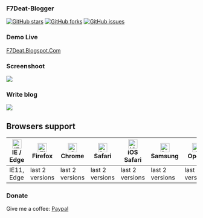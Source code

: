 ### F7Deat-Blogger
  [![GitHub stars][stars-image]][stars-url]
  [![GitHub forks][forks-image]][forks-url]
  [![GitHub issues][issues-image]][issues-url]
### Demo Live
[F7Deat.Blogspot.Com](https://f7deat.blogspot.com/)
### Screenshoot
![](https://i.imgur.com/IkawnKo.png)
### Write blog
![](https://i.imgur.com/bzduFDF.png)
## Browsers support
| [<img src="https://raw.githubusercontent.com/alrra/browser-logos/master/src/edge/edge_48x48.png" alt="IE / Edge" width="24px" height="24px" />](http://godban.github.io/browsers-support-badges/)<br/>IE / Edge | [<img src="https://raw.githubusercontent.com/alrra/browser-logos/master/src/firefox/firefox_48x48.png" alt="Firefox" width="24px" height="24px" />](http://godban.github.io/browsers-support-badges/)<br/>Firefox | [<img src="https://raw.githubusercontent.com/alrra/browser-logos/master/src/chrome/chrome_48x48.png" alt="Chrome" width="24px" height="24px" />](http://godban.github.io/browsers-support-badges/)<br/>Chrome | [<img src="https://raw.githubusercontent.com/alrra/browser-logos/master/src/safari/safari_48x48.png" alt="Safari" width="24px" height="24px" />](http://godban.github.io/browsers-support-badges/)<br/>Safari | [<img src="https://raw.githubusercontent.com/alrra/browser-logos/master/src/safari-ios/safari-ios_48x48.png" alt="iOS Safari" width="24px" height="24px" />](http://godban.github.io/browsers-support-badges/)<br/>iOS Safari | [<img src="https://raw.githubusercontent.com/alrra/browser-logos/master/src/samsung-internet/samsung-internet_48x48.png" alt="Samsung" width="24px" height="24px" />](http://godban.github.io/browsers-support-badges/)<br/>Samsung | [<img src="https://raw.githubusercontent.com/alrra/browser-logos/master/src/opera/opera_48x48.png" alt="Opera" width="24px" height="24px" />](http://godban.github.io/browsers-support-badges/)<br/>Opera |
| --------- | --------- | --------- | --------- | --------- | --------- | --------- |
| IE11, Edge| last 2 versions| last 2 versions| last 2 versions| last 2 versions| last 2 versions| last 2 versions
### Donate
Give me a coffee: [Paypal](https://www.paypal.me/f7deat)

[stars-url]: https://github.com/f7deat/F7Deat-Blogger/stargazers
[stars-image]: https://img.shields.io/github/stars/f7deat/F7Deat-Blogger.svg

[forks-url]: https://github.com/f7deat/F7Deat-Blogger/network
[forks-image]: https://img.shields.io/github/forks/f7deat/F7Deat-Blogger.svg

[issues-url]: https://github.com/f7deat/F7Deat-Blogger/issues
[issues-image]: https://img.shields.io/github/issues/f7deat/F7Deat-Blogger.svg
